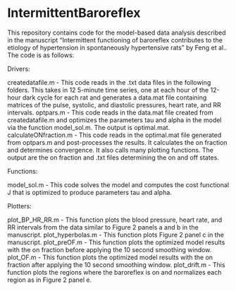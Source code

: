 # IntermittentBaroreflex
This repository contains code for the model-based data analysis described in the manuscript “Intermittent functioning of baroreflex contributes to the etiology of hypertension in spontaneously hypertensive rats” by Feng et al.. The code is as follows: 

Drivers: 

createdatafile.m - This code reads in the .txt data files in the following folders. This takes in 12 5-minute time series, one at each hour of the 12-hour dark cycle for each rat and generates a data.mat file containing matrices of the pulse, systolic, and diastolic pressures, heart rate, and RR intervals. 
optpars.m - This code reads in the data.mat file created from createdatafile.m and optimizes the parameters tau and alpha in the model via the function model_sol.m. The output is optimal.mat.
calculateONfraction.m - This code reads in the optimal.mat file generated from optpars.m and post-processes the results. It calculates the on fraction and determines convergence. It also calls many plotting functions. The output are the on fraction and .txt files determining the on and off states. 

Functions: 

model_sol.m - This code solves the model and computes the cost functional J that is optimized to produce parameters tau and alpha. 

Plotters: 

plot_BP_HR_RR.m - This function plots the blood pressure, heart rate, and RR intervals from the data similar to Figure 2 panels a and b in the manuscript. 
plot_hyperbolas.m - This function plots Figure 2 panel c in the manuscript.
plot_preOF.m - This function plots the optimized model results with the on fraction before applying the 10 second smoothing window. 
plot_OF.m - This function plots the optimized model results with the on fraction after applying the 10 second smoothing window. 
plot_drift.m - This function plots the regions where the baroreflex is on and normalizes each region as in Figure 2 panel e. 

